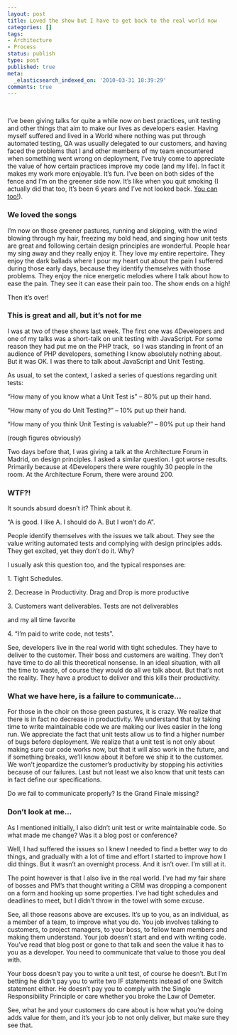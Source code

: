 ```yaml
---
layout: post
title: Loved the show but I have to get back to the real world now
categories: []
tags:
- Architecture
- Process
status: publish
type: post
published: true
meta:
  _elasticsearch_indexed_on: '2010-03-31 18:39:29'
comments: true
---
```

<p>&#160;</p>  <p>I’ve been giving talks for quite a while now on best practices, unit testing and other things that aim to make our lives as developers easier. Having myself suffered and lived in a World where nothing was put through automated testing, QA was usually delegated to our customers, and having faced the problems that I and other members of my team encountered when something went wrong on deployment, I’ve truly come to appreciate the value of how certain practices improve my code (and my life). In fact it makes my work more enjoyable. It’s fun. I’ve been on both sides of the fence and I’m on the greener side now. It’s like when you quit smoking (I actually did that too, It’s been 6 years and I’ve not looked back. <a href="http://allencarr.com/central/">You can too!</a>). </p>  <h3>We loved the songs</h3>  <p>I’m now on those greener pastures, running and skipping, with the wind blowing through my hair, freezing my bold head, and singing how unit tests are great and following certain design principles are wonderful. People hear my sing away and they really enjoy it. They love my entire repertoire. They enjoy the dark ballads where I pour my heart out about the pain I suffered during those early days, because they identify themselves with those problems. They enjoy the nice energetic melodies where I talk about how to ease the pain. They see it can ease their pain too. The show ends on a high! </p>  <p>Then it’s over!</p>  <h3>This is great and all, but it’s not for me</h3>  <p>I was at two of these shows last week. The first one was 4Developers and one of my talks was a short-talk on unit testing with JavaScript. For some reason they had put me on the PHP track,&#160; so I was standing in front of an audience of PHP developers, something I know absolutely nothing about. But it was OK. I was there to talk about JavaScript and Unit Testing. </p>  <p>As usual, to set the context, I asked a series of questions regarding unit tests:</p>  <p>“How many of you know what a Unit Test is” – 80% put up their hand.</p>  <p>“How many of you do Unit Testing?” – 10% put up their hand.</p>  <p>“How many of you think Unit Testing is valuable?” – 80% put up their hand</p>  <p>(rough figures obviously)</p>  <p>Two days before that, I was giving a talk at the Architecture Forum in Madrid, on design principles. I asked a similar question. I got worse results. Primarily because at 4Developers there were roughly 30 people in the room. At the Architecture Forum, there were around 200. </p>  <h3>WTF?!</h3>  <p>It sounds absurd doesn’t it? Think about it. </p>  <p>“A is good. I like A. I should do A. But I won’t do A”. </p>  <p>People identify themselves with the issues we talk about. They see the value writing automated tests and complying with design principles adds. They get excited, yet they don’t do it. Why?</p>  <p>I usually ask this question too, and the typical responses are:</p>  <p>1. Tight Schedules. </p>  <p>2. Decrease in Productivity. Drag and Drop is more productive</p>  <p>3. Customers want deliverables. Tests are not deliverables</p>  <p>and my all time favorite</p>  <p>4. “I’m paid to write code, not tests”. </p>  <p>See, developers live in the real world with tight schedules. They have to deliver to the customer. Their boss and customers are waiting. They don’t have time to do all this theoretical nonsense. In an ideal situation, with all the time to waste, of course they would do all we talk about. But that’s not the reality. They have a product to deliver and this kills their productivity. </p>  <h3>What we have here, is a failure to communicate…</h3>  <p>For those in the choir on those green pastures, it is crazy. We realize that there is in fact no decrease in productivity. We understand that by taking time to write maintainable code we are making our lives easier in the long run. We appreciate the fact that unit tests allow us to find a higher number of bugs before deployment. We realize that a unit test is not only about making sure our code works now, but that it will also work in the future, and if something breaks, we’ll know about it before we ship it to the customer. We won’t jeopardize the customer’s productivity by stopping his activities because of our failures. Last but not least we also know that unit tests can in fact define our specifications. </p>  <p>Do we fail to communicate properly? Is the Grand Finale missing?</p>  <h3>Don’t look at me…</h3>  <p>As I mentioned initially, I also didn’t unit test or write maintainable code. So what made me change? Was it a blog post or conference? </p>  <p>Well, I had suffered the issues so I knew I needed to find a better way to do things, and gradually with a lot of time and effort I started to improve how I did things. But it wasn’t an overnight process. And it isn’t over. I’m still at it. </p>  <p>The point however is that I also live in the real world. I’ve had my fair share of bosses and PM’s that thought writing a CRM was dropping a component on a form and hooking up some properties. I’ve had tight schedules and deadlines to meet, but I didn’t throw in the towel with some excuse. </p>  <p>See, all those reasons above are excuses. It’s up to you, as an individual, as a member of a team, to improve what you do. You job involves talking to customers, to project managers, to your boss, to fellow team members and making them understand. Your job doesn’t start and end with writing code. You’ve read that blog post or gone to that talk and seen the value it has to you as a developer. You need to communicate that value to those you deal with. </p>  <p>Your boss doesn’t pay you to write a unit test, of course he doesn’t. But I’m betting he didn’t pay you to write two IF statements instead of one Switch statement either. He doesn’t pay you to comply with the Single Responsibility Principle or care whether you broke the Law of Demeter. </p>  <p>See, what he and your customers do care about is how what you’re doing adds value for them, and it’s your job to not only deliver, but make sure they see that. </p>
